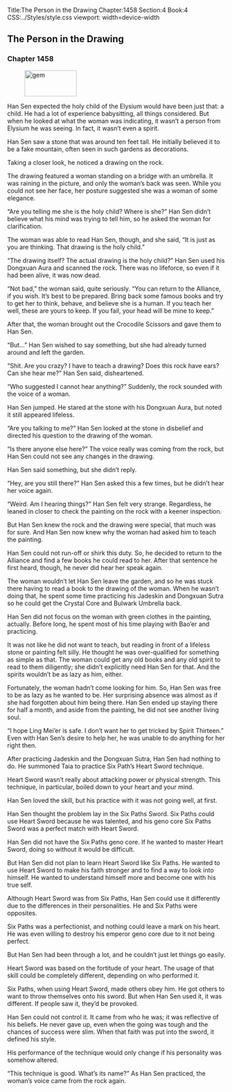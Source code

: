 Title:The Person in the Drawing 
Chapter:1458 
Section:4 
Book:4 
CSS:../Styles/style.css 
viewport: width=device-width
  
## The Person in the Drawing
### Chapter 1458
  
<figure>
	<img src="../Images/gem.gif" alt="gem" id="gem" width="120" height="60" />
</figure>
  

  
Han Sen expected the holy child of the Elysium would have been just that: a child. He had a lot of experience babysitting, all things considered. But when he looked at what the woman was indicating, it wasn’t a person from Elysium he was seeing. In fact, it wasn’t even a spirit.

Han Sen saw a stone that was around ten feet tall. He initially believed it to be a fake mountain, often seen in such gardens as decorations.

Taking a closer look, he noticed a drawing on the rock.

The drawing featured a woman standing on a bridge with an umbrella. It was raining in the picture, and only the woman’s back was seen. While you could not see her face, her posture suggested she was a woman of some elegance.

“Are you telling me she is the holy child? Where is she?” Han Sen didn’t believe what his mind was trying to tell him, so he asked the woman for clarification.

The woman was able to read Han Sen, though, and she said, “It is just as you are thinking. That drawing is the holy child.”

“The drawing itself? The actual drawing is the holy child?” Han Sen used his Dongxuan Aura and scanned the rock. There was no lifeforce, so even if it had been alive, it was now dead.

“Not bad,” the woman said, quite seriously. “You can return to the Alliance, if you wish. It’s best to be prepared. Bring back some famous books and try to get her to think, behave, and believe she is a human. If you teach her well, these are yours to keep. If you fail, your head will be mine to keep.”

After that, the woman brought out the Crocodile Scissors and gave them to Han Sen.

“But…” Han Sen wished to say something, but she had already turned around and left the garden.

“Shit. Are you crazy? I have to teach a drawing? Does this rock have ears? Can she hear me?” Han Sen said, disheartened.

“Who suggested I cannot hear anything?” Suddenly, the rock sounded with the voice of a woman.

Han Sen jumped. He stared at the stone with his Dongxuan Aura, but noted it still appeared lifeless.

“Are you talking to me?” Han Sen looked at the stone in disbelief and directed his question to the drawing of the woman.

“Is there anyone else here?” The voice really was coming from the rock, but Han Sen could not see any changes in the drawing.

Han Sen said something, but she didn’t reply.

“Hey, are you still there?” Han Sen asked this a few times, but he didn’t hear her voice again.

“Weird. Am I hearing things?” Han Sen felt very strange. Regardless, he leaned in closer to check the painting on the rock with a keener inspection.

But Han Sen knew the rock and the drawing were special, that much was for sure. And Han Sen now knew why the woman had asked him to teach the painting.

Han Sen could not run-off or shirk this duty. So, he decided to return to the Alliance and find a few books he could read to her. After that sentence he first heard, though, he never did hear her speak again.

The woman wouldn’t let Han Sen leave the garden, and so he was stuck there having to read a book to the drawing of the woman. When he wasn’t doing that, he spent some time practicing his Jadeskin and Dongxuan Sutra so he could get the Crystal Core and Bulwark Umbrella back.

Han Sen did not focus on the woman with green clothes in the painting, actually. Before long, he spent most of his time playing with Bao’er and practicing.

It was not like he did not want to teach, but reading in front of a lifeless stone or painting felt silly. He thought he was over-qualified for something as simple as that. The woman could get any old books and any old spirit to read to them diligently; she didn’t explicitly need Han Sen for that. And the spirits wouldn’t be as lazy as him, either.

Fortunately, the woman hadn’t come looking for him. So, Han Sen was free to be as lazy as he wanted to be. Her surprising absence was almost as if she had forgotten about him being there. Han Sen ended up staying there for half a month, and aside from the painting, he did not see another living soul.

“I hope Ling Mei’er is safe. I don’t want her to get tricked by Spirit Thirteen.” Even with Han Sen’s desire to help her, he was unable to do anything for her right then.

After practicing Jadeskin and the Dongxuan Sutra, Han Sen had nothing to do. He summoned Taia to practice Six Path’s Heart Sword technique.

Heart Sword wasn’t really about attacking power or physical strength. This technique, in particular, boiled down to your heart and your mind.

Han Sen loved the skill, but his practice with it was not going well, at first.

Han Sen thought the problem lay in the Six Paths Sword. Six Paths could use Heart Sword because he was talented, and his geno core Six Paths Sword was a perfect match with Heart Sword.

Han Sen did not have the Six Paths geno core. If he wanted to master Heart Sword, doing so without it would be difficult.

But Han Sen did not plan to learn Heart Sword like Six Paths. He wanted to use Heart Sword to make his faith stronger and to find a way to look into himself. He wanted to understand himself more and become one with his true self.

Although Heart Sword was from Six Paths, Han Sen could use it differently due to the differences in their personalities. He and Six Paths were opposites.

Six Paths was a perfectionist, and nothing could leave a mark on his heart. He was even willing to destroy his emperor geno core due to it not being perfect.

But Han Sen had been through a lot, and he couldn’t just let things go easily.

Heart Sword was based on the fortitude of your heart. The usage of that skill could be completely different, depending on who performed it.

Six Paths, when using Heart Sword, made others obey him. He got others to want to throw themselves onto his sword. But when Han Sen used it, it was different. If people saw it, they’d be provoked.

Han Sen could not control it. It came from who he was; it was reflective of his beliefs. He never gave up, even when the going was tough and the chances of success were slim. When that faith was put into the sword, it defined his style.

His performance of the technique would only change if his personality was somehow altered.

“This technique is good. What’s its name?” As Han Sen practiced, the woman’s voice came from the rock again.